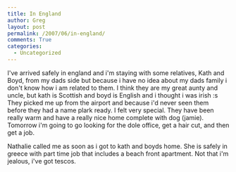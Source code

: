 ```yaml
---
title: In England
author: Greg
layout: post
permalink: /2007/06/in-england/
comments: True
categories:
  - Uncategorized
---
```

I've arrived safely in england and i'm staying with some relatives, Kath and Boyd, from my dads side but because i have no idea about my dads family i don't know how i am related to them. I think they are my great aunty and uncle, but kath is Scottish and boyd is English and i thought i was irish :s They picked me up from the airport and because i'd never seen them before they had a name plark ready. I felt very special. They have been really warm and have a really nice home complete with dog (jamie). Tomorrow i'm going to go looking for the dole office, get a hair cut, and then get a job.

Nathalie called me as soon as i got to kath and boyds home. She is safely in greece with part time job that includes a beach front apartment. Not that i'm jealous, i've got tescos.
